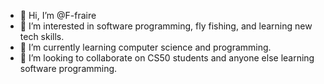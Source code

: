 - 👋 Hi, I’m @F-fraire
- 👀 I’m interested in software programming, fly fishing, and learning new tech skills.
- 🌱 I’m currently learning computer science and programming. 
- 💞️ I’m looking to collaborate on CS50 students and anyone else learning software programming. 
